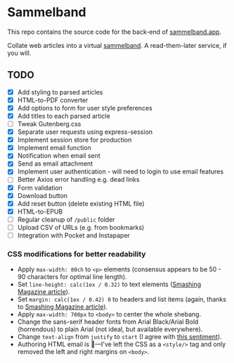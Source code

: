 # Sammelband

This repo contains the source code for the back-end of [sammelband.app](https://sammelband.app).

Collate web articles into a virtual [sammelband](https://en.wikipedia.org/wiki/Sammelband). A read-them-later service, if you will.

## TODO

- [X] Add styling to parsed articles
- [X] HTML-to-PDF converter
- [X] Add options to form for user style preferences
- [X] Add titles to each parsed article
- [ ] Tweak Gutenberg.css
- [X] Separate user requests using express-session
- [X] Implement session store for production
- [X] Implement email function
- [X] Notification when email sent
- [X] Send as email attachment
- [X] Implement user authentication - will need to login to use email features
- [ ] Better Axios error handling e.g. dead links
- [X] Form validation
- [X] Download button
- [X] Add reset button (delete existing HTML file)
- [X] HTML-to-EPUB
- [ ] Regular cleanup of `/public` folder
- [ ] Upload CSV of URLs (e.g. from bookmarks)
- [ ] Integration with Pocket and Instapaper

### CSS modifications for better readability

- Apply `max-width: 80ch` to `<p>` elements (consensus appears to be 50 - 90 characters for optimal line length).
- Set `line-height: calc(1ex / 0.32)` to text elements ([Smashing Magazine article](https://www.smashingmagazine.com/2020/07/css-techniques-legibility/)).
- Set `margin: calc(1ex / 0.42) 0` to headers and list items (again, thanks to [Smashing Magazine article](https://www.smashingmagazine.com/2020/07/css-techniques-legibility/)).
- Apply `max-width: 700px` to `<body>` to center the whole shebang.
- Change the sans-serif header fonts from Arial Black/Arial Bold (horrendous) to plain Arial (not ideal, but available everywhere).
- Change `text-align` from `justify` to `start` (I agree with [this sentiment](https://www.cgpgrey.com/blog/voyage-to-nowhere)).
- Authoring HTML email is 💩&mdash;I've left the CSS as a `<style/>` tag and only removed the left and right margins on `<body>`.
